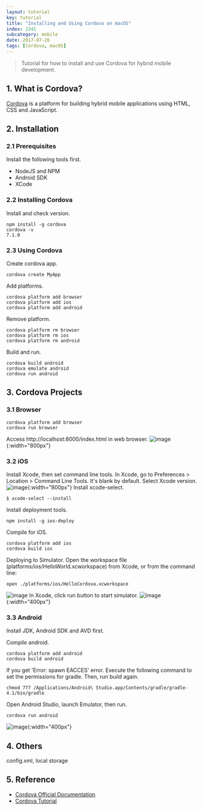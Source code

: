 ```yaml
---
layout: tutorial
key: tutorial
title: "Installing and Using Cordova on macOS"
index: 2341
subcategory: mobile
date: 2017-07-26
tags: [Cordova, macOS]
---
```


> Tutorial for how to install and use Cordova for hybrid mobile development.

## 1. What is Cordova?  
[Cordova](https://cordova.apache.org/) is a platform for building hybrid mobile applications using HTML, CSS and JavaScript.

## 2. Installation
### 2.1 Prerequisites
Install the following tools first.
* NodeJS and NPM
* Android SDK
* XCode

### 2.2 Installing Cordova
Install and check version.
```raw
npm install -g cordova
cordova -v
7.1.0
```
### 2.3 Using Cordova
Create cordova app.
```raw
cordova create MyApp
```
Add platforms.
```raw
cordova platform add browser
cordova platform add ios
cordova platform add android
```
Remove platform.
```raw
cordova platform rm browser
cordova platform rm ios
cordova platform rm android
```
Build and run.
```raw
cordova build android
cordova emulate android
cordova run android
```
## 3. Cordova Projects
### 3.1 Browser
```raw
cordova platform add browser
cordova run browser
```
Access http://localhost:8000/index.html in web browser.
![image](/assets/images/frontend/2341/run_browser.png){:width="800px"}
### 3.2 iOS
Install Xcode, then set command line tools. In Xcode, go to Preferences > Location > Command Line Tools. It's blank by default. Select Xcode version.
![image](/assets/images/frontend/2341/xcode_commandlinetools.png){:width="800px"}
Install xcode-select.
```raw
$ xcode-select --install
```
Install deployment tools.
```raw
npm install -g ios-deploy
```
Compile for iOS.
```raw
cordova platform add ios
cordova build ios
```
Deploying to Simulator. Open the workspace file (platforms/ios/HelloWorld.xcworkspace) from Xcode, or from the command line:
```raw
open ./platforms/ios/HelloCordova.xcworkspace
```
![image](/assets/images/frontend/2341/xcode_project.png)
In Xcode, click run button to start simulator.
![image](/assets/images/frontend/2341/run_ios.png){:width="400px"}  
### 3.3 Android
Install JDK, Android SDK and AVD first.

Compile android.
```raw
cordova platform add android
cordova build android
```
If you get 'Error: spawn EACCES' error. Execute the following command to set the permissions for gradle. Then, run build again.
```raw
chmod 777 /Applications/Android\ Studio.app/Contents/gradle/gradle-4.1/bin/gradle
```
Open Android Studio, launch Emulator, then run.
```raw
cordova run android
```
![image](/assets/images/frontend/2341/run_android.png){:width="400px"}  

## 4. Others
config.xml, local storage

## 5. Reference
* [Cordova Official Documentation](https://cordova.apache.org/docs/en/latest/)
* [Cordova Tutorial](https://www.tutorialspoint.com/cordova/index.htm)  
